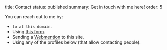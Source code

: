 title: Contact
status: published
summary: Get in touch with me here!
order: 5

You can reach out to me by:

* `lo at this domain`.
* Using [this form](https://form.jotformz.com/60737146595666).
* Sending a [Webmention](https://webmention.app) to this site.
* Using any of the profiles below (that allow contacting people).
